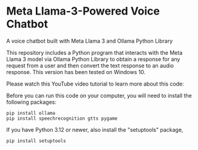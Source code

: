# Meta Llama-3-Powered Voice Chatbot
A voice chatbot built with Meta Llama 3 and Ollama Python Library

This repository includes a Python program that interacts with the Meta Llama 3 model via Ollama Python Library to obtain a response for any request from a user and then convert the text response to an audio response. This version has been tested on Windows 10.

Please watch this YouTube video tutorial to learn more about this code:    
  

Before you can run this code on your computer, you will need to install the following packages:

```console
pip install ollama
pip install speechrecognition gtts pygame
```

If you have Python 3.12 or newer, also install the "setuptools" package,       

```console
pip install setuptools   
